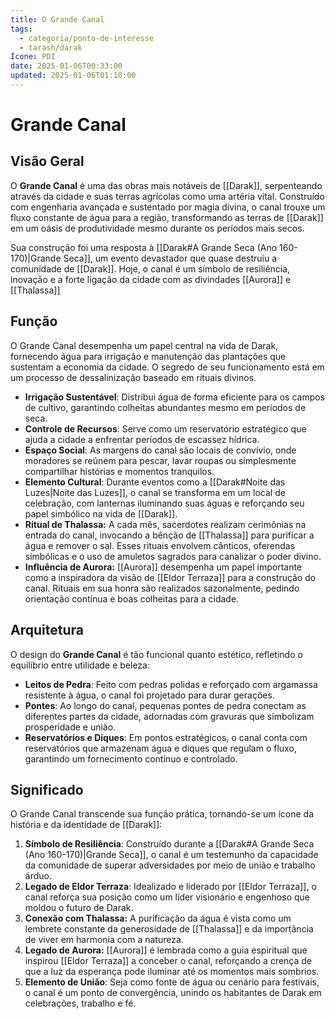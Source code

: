 ```yaml
---
title: O Grande Canal
tags:
  - categoria/ponto-de-interesse
  - tarash/darak
Ícone: PDI
date: 2025-01-06T00:33:00
updated: 2025-01-06T01:10:00
---
```


# Grande Canal

## Visão Geral

O **Grande Canal** é uma das obras mais notáveis de [[Darak]], serpenteando através da cidade e suas terras agrícolas como uma artéria vital. Construído com engenharia avançada e sustentado por magia divina, o canal trouxe um fluxo constante de água para a região, transformando as terras de [[Darak]] em um oásis de produtividade mesmo durante os períodos mais secos.

Sua construção foi uma resposta à [[Darak#A Grande Seca (Ano 160-170)|Grande Seca]], um evento devastador que quase destruiu a comunidade de [[Darak]]. Hoje, o canal é um símbolo de resiliência, inovação e a forte ligação da cidade com as divindades [[Aurora]] e [[Thalassa]]

## Função

O Grande Canal desempenha um papel central na vida de Darak, fornecendo água para irrigação e manutenção das plantações que sustentam a economia da cidade. O segredo de seu funcionamento está em um processo de dessalinização baseado em rituais divinos.

- **Irrigação Sustentável**: Distribui água de forma eficiente para os campos de cultivo, garantindo colheitas abundantes mesmo em períodos de seca.
- **Controle de Recursos**: Serve como um reservatório estratégico que ajuda a cidade a enfrentar períodos de escassez hídrica.
- **Espaço Social**: As margens do canal são locais de convívio, onde moradores se reúnem para pescar, lavar roupas ou simplesmente compartilhar histórias e momentos tranquilos.
- **Elemento Cultural**: Durante eventos como a  [[Darak#Noite das Luzes|Noite das Luzes]], o canal se transforma em um local de celebração, com lanternas iluminando suas águas e reforçando seu papel simbólico na vida de [[Darak]].
- **Ritual de Thalassa:** A cada mês, sacerdotes realizam cerimônias na entrada do canal, invocando a bênção de [[Thalassa]] para purificar a água e remover o sal. Esses rituais envolvem cânticos, oferendas simbólicas e o uso de amuletos sagrados para canalizar o poder divino.
- **Influência de Aurora:** [[Aurora]] desempenha um papel importante como a inspiradora da visão de [[Eldor Terraza]] para a construção do canal. Rituais em sua honra são realizados sazonalmente, pedindo orientação contínua e boas colheitas para a cidade.

## Arquitetura

O design do **Grande Canal** é tão funcional quanto estético, refletindo o equilíbrio entre utilidade e beleza:

- **Leitos de Pedra**: Feito com pedras polidas e reforçado com argamassa resistente à água, o canal foi projetado para durar gerações.
- **Pontes**: Ao longo do canal, pequenas pontes de pedra conectam as diferentes partes da cidade, adornadas com gravuras que simbolizam prosperidade e união.
- **Reservatórios e Diques**: Em pontos estratégicos, o canal conta com reservatórios que armazenam água e diques que regulam o fluxo, garantindo um fornecimento contínuo e controlado.

## Significado

O Grande Canal transcende sua função prática, tornando-se um ícone da história e da identidade de [[Darak]]:

1. **Símbolo de Resiliência**: Construído durante a [[Darak#A Grande Seca (Ano 160-170)|Grande Seca]], o canal é um testemunho da capacidade da comunidade de superar adversidades por meio de união e trabalho árduo.
2. **Legado de Eldor Terraza**: Idealizado e liderado por [[Eldor Terraza]], o canal reforça sua posição como um líder visionário e engenhoso que moldou o futuro de Darak.
3. **Conexão com Thalassa:** A purificação da água é vista como um lembrete constante da generosidade de [[Thalassa]] e da importância de viver em harmonia com a natureza.
4. **Legado de Aurora:** [[Aurora]] é lembrada como a guia espiritual que inspirou [[Eldor Terraza]] a conceber o canal, reforçando a crença de que a luz da esperança pode iluminar até os momentos mais sombrios.
5. **Elemento de União**: Seja como fonte de água ou cenário para festivais, o canal é um ponto de convergência, unindo os habitantes de Darak em celebrações, trabalho e fé.